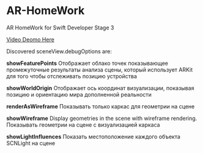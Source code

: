 # AR-HomeWork
AR HomeWork for Swift Developer Stage 3

[Video Deomo Here](https://youtu.be/4b0LK6W_6e4)

Discovered sceneView.debugOptions are:

**showFeaturePoints**
Отображает облако точек показывающее промежуточные результаты анализа сцены, который использует ARKit для того чтобы отслеживать позицию устройства

**showWorldOrigin**
Отображает ось координат визуализации, показывая позицию и ориентацию мира дополненной реальности

**renderAsWireframe**
Показывать только каркас для геометрии на сцене

**showWireframe**
Display geometries in the scene with wireframe rendering.
Показывать геометрии на сцене с визуализацией каркаса

**showLightInfluences**
Показать местоположение каждого объекта SCNLight на сцене
